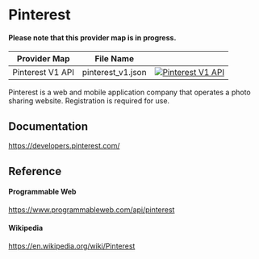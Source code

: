# Pinterest

#### Please note that this provider map is in progress.

| Provider Map     | File Name         |                                                                                                                                                                                                                                          |
|------------------|-------------------|------------------------------------------------------------------------------------------------------------------------------------------------------------------------------------------------------------------------------------------|
| Pinterest V1 API | pinterest_v1.json | [![Pinterest V1 API](https://d233zlhvpze22y.cloudfront.net/github/AddBitScoopXSmall.png)](https://bitscoop.com/maps/create?source=https://raw.githubusercontent.com/bitscooplabs/provider-maps/master/pinterest/pinterest_v1.json) |

Pinterest is a web and mobile application company that operates a photo sharing website. Registration is required for use.

## Documentation
https://developers.pinterest.com/

## Reference

#### Programmable Web
https://www.programmableweb.com/api/pinterest

#### Wikipedia
https://en.wikipedia.org/wiki/Pinterest